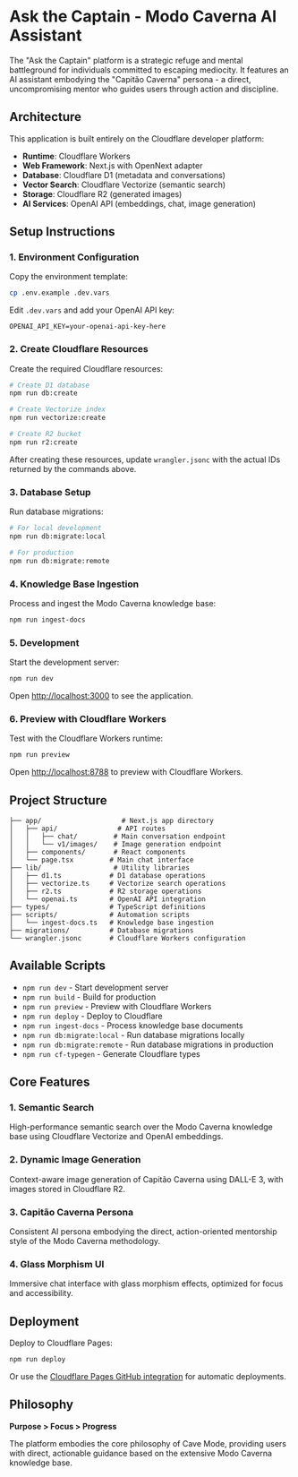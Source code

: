# Ask the Captain - Modo Caverna AI Assistant

The "Ask the Captain" platform is a strategic refuge and mental battleground for individuals committed to escaping mediocity. It features an AI assistant embodying the "Capitão Caverna" persona - a direct, uncompromising mentor who guides users through action and discipline.

## Architecture

This application is built entirely on the Cloudflare developer platform:

- **Runtime**: Cloudflare Workers
- **Web Framework**: Next.js with OpenNext adapter
- **Database**: Cloudflare D1 (metadata and conversations)
- **Vector Search**: Cloudflare Vectorize (semantic search)
- **Storage**: Cloudflare R2 (generated images)
- **AI Services**: OpenAI API (embeddings, chat, image generation)

## Setup Instructions

### 1. Environment Configuration

Copy the environment template:
```bash
cp .env.example .dev.vars
```

Edit `.dev.vars` and add your OpenAI API key:
```
OPENAI_API_KEY=your-openai-api-key-here
```

### 2. Create Cloudflare Resources

Create the required Cloudflare resources:

```bash
# Create D1 database
npm run db:create

# Create Vectorize index
npm run vectorize:create

# Create R2 bucket
npm run r2:create
```

After creating these resources, update `wrangler.jsonc` with the actual IDs returned by the commands above.

### 3. Database Setup

Run database migrations:

```bash
# For local development
npm run db:migrate:local

# For production
npm run db:migrate:remote
```

### 4. Knowledge Base Ingestion

Process and ingest the Modo Caverna knowledge base:

```bash
npm run ingest-docs
```

### 5. Development

Start the development server:

```bash
npm run dev
```

Open [http://localhost:3000](http://localhost:3000) to see the application.

### 6. Preview with Cloudflare Workers

Test with the Cloudflare Workers runtime:

```bash
npm run preview
```

Open [http://localhost:8788](http://localhost:8788) to preview with Cloudflare Workers.

## Project Structure

```
├── app/                    # Next.js app directory
│   ├── api/               # API routes
│   │   ├── chat/         # Main conversation endpoint
│   │   └── v1/images/    # Image generation endpoint
│   ├── components/       # React components
│   └── page.tsx         # Main chat interface
├── lib/                  # Utility libraries
│   ├── d1.ts            # D1 database operations
│   ├── vectorize.ts     # Vectorize search operations
│   ├── r2.ts            # R2 storage operations
│   └── openai.ts        # OpenAI API integration
├── types/               # TypeScript definitions
├── scripts/             # Automation scripts
│   └── ingest-docs.ts   # Knowledge base ingestion
├── migrations/          # Database migrations
└── wrangler.jsonc       # Cloudflare Workers configuration
```

## Available Scripts

- `npm run dev` - Start development server
- `npm run build` - Build for production
- `npm run preview` - Preview with Cloudflare Workers
- `npm run deploy` - Deploy to Cloudflare
- `npm run ingest-docs` - Process knowledge base documents
- `npm run db:migrate:local` - Run database migrations locally
- `npm run db:migrate:remote` - Run database migrations in production
- `npm run cf-typegen` - Generate Cloudflare types

## Core Features

### 1. Semantic Search
High-performance semantic search over the Modo Caverna knowledge base using Cloudflare Vectorize and OpenAI embeddings.

### 2. Dynamic Image Generation
Context-aware image generation of Capitão Caverna using DALL-E 3, with images stored in Cloudflare R2.

### 3. Capitão Caverna Persona
Consistent AI persona embodying the direct, action-oriented mentorship style of the Modo Caverna methodology.

### 4. Glass Morphism UI
Immersive chat interface with glass morphism effects, optimized for focus and accessibility.

## Deployment

Deploy to Cloudflare Pages:

```bash
npm run deploy
```

Or use the [Cloudflare Pages GitHub integration](https://developers.cloudflare.com/pages/get-started/git-integration/) for automatic deployments.

## Philosophy

**Purpose > Focus > Progress**

The platform embodies the core philosophy of Cave Mode, providing users with direct, actionable guidance based on the extensive Modo Caverna knowledge base.